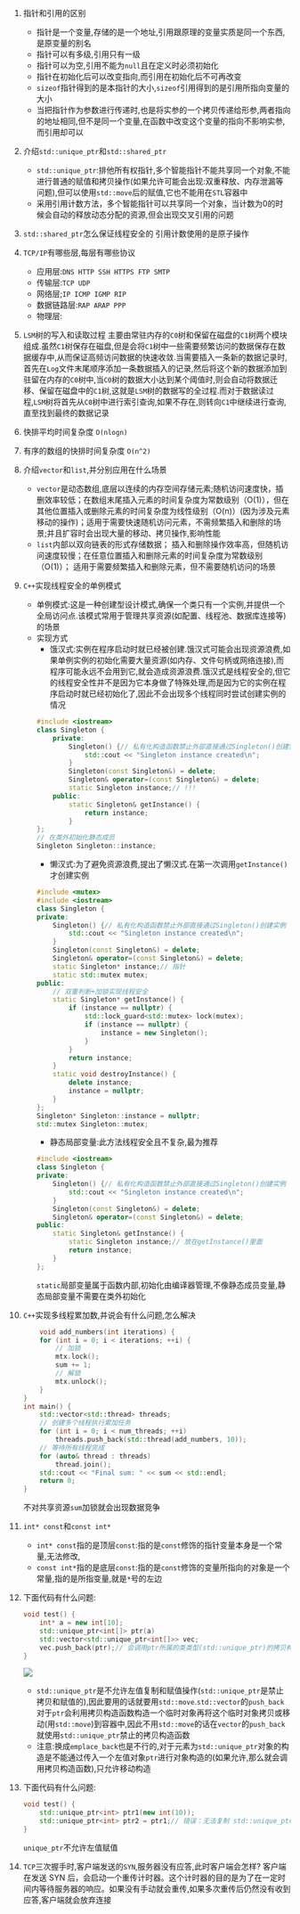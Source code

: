 1. 指针和引用的区别
   * 指针是一个变量,存储的是一个地址,引用跟原理的变量实质是同一个东西,是原变量的别名
   * 指针可以有多级,引用只有一级
   * 指针可以为空,引用不能为`null`且在定义时必须初始化
   * 指针在初始化后可以改变指向,而引用在初始化后不可再改变
   * `sizeof`指针得到的是本指针的大小,`sizeof`引用得到的是引用所指向变量的大小
   * 当把指针作为参数进行传递时,也是将实参的一个拷贝传递给形参,两者指向的地址相同,但不是同一个变量,在函数中改变这个变量的指向不影响实参,而引用却可以
2. 介绍`std::unique_ptr`和`std::shared_ptr`
    * `std::unique_ptr`:排他所有权指针,多个智能指针不能共享同一个对象,不能进行普通的赋值和拷贝操作(如果允许可能会出现:双重释放、内存泄漏等问题),但可以使用`std::move`后的赋值,它也不能用在`STL`容器中
    * 采用引用计数方法，多个智能指针可以共享同一个对象，当计数为0的时候会自动的释放动态分配的资源,但会出现交叉引用的问题
3. `std::shared_ptr`怎么保证线程安全的
    引用计数使用的是原子操作
4. `TCP/IP`有哪些层,每层有哪些协议
    * 应用层:`DNS HTTP SSH HTTPS FTP SMTP`
    * 传输层:`TCP UDP`
    * 网络层;`IP ICMP IGMP RIP`
    * 数据链路层:`RAP ARAP PPP`
    * 物理层:
5. `LSM`树的写入和读取过程
    主要由常驻内存的`C0`树和保留在磁盘的`C1`树两个模块组成.虽然`C1`树保存在磁盘,但是会将`C1`树中一些需要频繁访问的数据保存在数据缓存中,从而保证高频访问数据的快速收敛.当需要插入一条新的数据记录时,首先在`Log`文件末尾顺序添加一条数据插入的记录,然后将这个新的数据添加到驻留在内存的`C0`树中,当`C0`树的数据大小达到某个阈值时,则会自动将数据迁移、保留在磁盘中的`C1`树,这就是`LSM`树的数据写的全过程.而对于数据读过程,`LSM`树将首先从`C0`树中进行索引查询,如果不存在,则转向`C1`中继续进行查询,直至找到最终的数据记录
6. 快排平均时间复杂度
    `O(nlogn)`
7. 有序的数组的快排时间复杂度
    `O(n^2)`
8. 介绍`vector`和`list`,并分别应用在什么场景
    * `vector`是动态数组,底层以连续的内存空间存储元素;随机访问速度快，插删效率较低；在数组末尾插入元素的时间复杂度为常数级别（O(1)），但在其他位置插入或删除元素的时间复杂度为线性级别（O(n)）(因为涉及元素移动的操作)；适用于需要快速随机访问元素，不需频繁插入和删除的场景;并且扩容时会出现大量的移动、拷贝操作,影响性能
    * `list`内部以双向链表的形式存储数据； 插入和删除操作效率高，但随机访问速度较慢；在任意位置插入和删除元素的时间复杂度为常数级别（O(1)）； 适用于需要频繁插入和删除元素，但不需要随机访问的场景
9. `C++`实现线程安全的单例模式
    * 单例模式:这是一种创建型设计模式,确保一个类只有一个实例,并提供一个全局访问点.该模式常用于管理共享资源(如配置、线程池、数据库连接等)的场景
    * 实现方式
        - 饿汉式:实例在程序启动时就已经被创建.饿汉式可能会出现资源浪费,如果单例实例的初始化需要大量资源(如内存、文件句柄或网络连接),而程序可能永远不会用到它,就会造成资源浪费.饿汉式是线程安全的,但它的线程安全性并不是因为它本身做了特殊处理,而是因为它的实例在程序启动时就已经初始化了,因此不会出现多个线程同时尝试创建实例的情况
        ```C++
        #include <iostream>
        class Singleton {
            private:
                Singleton() {// 私有化构造函数禁止外部直接通过Singleton()创建实例
                    std::cout << "Singleton instance created\n";
                }
                Singleton(const Singleton&) = delete;
                Singleton& operator=(const Singleton&) = delete;
                static Singleton instance;// !!!
            public:
                static Singleton& getInstance() {
                    return instance;
                }
        };
        // 在类外初始化静态成员
        Singleton Singleton::instance;
        ```
        - 懒汉式:为了避免资源浪费,提出了懒汉式.在第一次调用`getInstance()`才创建实例
        ```C++
        #include <mutex>
        #include <iostream>
        class Singleton {
        private:
            Singleton() {// 私有化构造函数禁止外部直接通过Singleton()创建实例
                std::cout << "Singleton instance created\n";
            }
            Singleton(const Singleton&) = delete;
            Singleton& operator=(const Singleton&) = delete;
            static Singleton* instance;// 指针
            static std::mutex mutex;
        public:
            // 双重判断+加锁实现线程安全
            static Singleton* getInstance() {
                if (instance == nullptr) {
                    std::lock_guard<std::mutex> lock(mutex);
                    if (instance == nullptr) {
                        instance = new Singleton();
                    }
                }
                return instance;
            }
            static void destroyInstance() {
                delete instance;
                instance = nullptr;
            }
        };
        Singleton* Singleton::instance = nullptr;
        std::mutex Singleton::mutex;
        ``` 
        - 静态局部变量:此方法线程安全且不复杂,最为推荐
        ```C++
        #include <iostream>
        class Singleton {
        private:
            Singleton() {// 私有化构造函数禁止外部直接通过Singleton()创建实例
                std::cout << "Singleton instance created\n";
            }
            Singleton(const Singleton&) = delete;
            Singleton& operator=(const Singleton&) = delete;
        public:
            static Singleton& getInstance() {
                static Singleton instance;// 放在getInstance()里面
                return instance;
            }
        };
        ```
        `static`局部变量属于函数内部,初始化由编译器管理,不像静态成员变量,静态局部变量不需要在类外初始化
10. `C++`实现多线程累加数,并说会有什么问题,怎么解决
    ```C++
        void add_numbers(int iterations) {
        for (int i = 0; i < iterations; ++i) {
            // 加锁
            mtx.lock();
            sum += 1;
            // 解锁
            mtx.unlock();
        }
    }
    int main() {
        std::vector<std::thread> threads;
        // 创建多个线程执行累加任务
        for (int i = 0; i < num_threads; ++i)
            threads.push_back(std::thread(add_numbers, 10));
        // 等待所有线程完成
        for (auto& thread : threads)
            thread.join();
        std::cout << "Final sum: " << sum << std::endl;
        return 0;
    }
    ```
    不对共享资源`sum`加锁就会出现数据竞争
11. `int* const`和`const int*`
    * `int* const`指的是顶层`const`:指的是`const`修饰的指针变量本身是一个常量,无法修改,
    * `const int*`指的是底层`const`:指的是`const`修饰的变量所指向的对象是一个常量,指的是所指变量,就是`*`号的左边

12. 下面代码有什么问题:
    ```C++
    void test() {
        int* a = new int[10];
        std::unique_ptr<int[]> ptr(a)
        std::vector<std::unique_ptr<int[]>> vec;
        vec.push_back(ptr);// 会调用ptr所属的类类型(std::unique_ptr)的拷贝构造函数
    }
    ```
    ![](2025-04-14-21-51-24.png)
    * `std::unique_ptr`是不允许左值复制和赋值操作(`std::unique_ptr`是禁止拷贝和赋值的),因此要用的话就要用`std::move`.`std::vector`的`push_back`对于`ptr`会利用拷贝构造函数构造一个临时对象再将这个临时对象拷贝或移动(用`std::move`)到容器中,因此不用`std::move`的话在`vector`的`push_back`就使用`std::unique_ptr`禁止的拷贝构造函数
    * 注意:换成`emplace_back`也是不行的,对于元素为`std::unique_ptr`对象的构造是不能通过传入一个左值对象`ptr`进行对象构造的(如果允许,那么就会调用拷贝构造函数),只允许移动构造
13. 下面代码有什么问题:
    ```C++
    void test() {
        std::unique_ptr<int> ptr1(new int(10));
        std::unique_ptr<int> ptr2 = ptr1;// 错误：无法复制 std::unique_ptr
    }
    ```
    `unique_ptr`不允许左值赋值
14. `TCP`三次握手时,客户端发送的`SYN`,服务器没有应答,此时客户端会怎样?
    客户端在发送 SYN 后，会启动一个重传计时器。这个计时器的目的是为了在一定时间内等待服务器的响应。如果没有手动就会重传,如果多次重传后仍然没有收到应答,客户端就会放弃连接